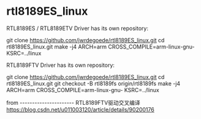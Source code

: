 # rtl8189ES_linux
RTL8189ES / RTL8189ETV
Driver has its own repository:

git clone https://github.com/jwrdegoede/rtl8189ES_linux.git
cd rtl8189ES_linux.git
make -j4 ARCH=arm CROSS_COMPILE=arm-linux-gnu- KSRC=../linux

RTL8189FTV
Driver has its own repository:

git clone https://github.com/jwrdegoede/rtl8189ES_linux.git
cd rtl8189ES_linux.git
git checkout -B rtl8189fs origin/rtl8189fs
make -j4 ARCH=arm CROSS_COMPILE=arm-linux-gnu- KSRC=../linux

from ----------------------
RTL8189FTV驱动交叉编译
https://blog.csdn.net/u011003120/article/details/90200176
